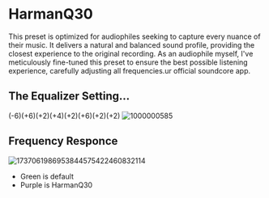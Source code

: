 # HarmanQ30
This preset is optimized for audiophiles seeking to capture every nuance of their music. It delivers a natural and balanced sound profile, providing the closest experience to the original recording. As an audiophile myself, I've meticulously fine-tuned this preset to ensure the best possible listening experience, carefully adjusting all frequencies.ur official soundcore app.

## The Equalizer Setting...
(-6)(+6)(+2)(+4)(+2)(+6)(+2)(+2)
![1000000585](https://github.com/user-attachments/assets/61883535-d34a-4d26-b393-741286f620f4)



## Frequency Responce
![1737061986953844575422460832114](https://github.com/user-attachments/assets/a1865227-8dff-45bf-8b36-d9d874073686)
- Green is default
- Purple is HarmanQ30
